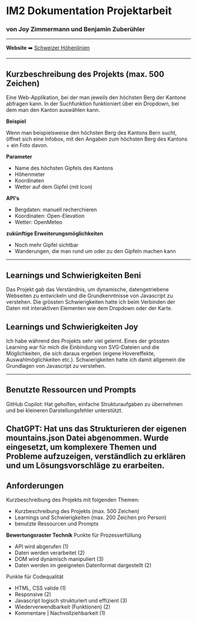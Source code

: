 # IM2 Dokumentation Projektarbeit
### von Joy Zimmermann und Benjamin Zuberühler
---

 **Website** ➡️ [Schweizer Höhenlinien](https://mmp-im2.benizubi.ch)

 ---

## Kurzbeschreibung des Projekts (max. 500 Zeichen)

Eine Web-Applikation, bei der man jeweils den höchsten Berg der Kantone abfragen kann. In der Suchfunktion funktioniert über ein Dropdown, bei dem man den Kanton auswählen kann.

**Beispiel**

Wenn man beispielsweise den höchsten Berg des Kantons Bern sucht, öffnet sich eine Infobox, mit den Angaben zum höchsten Berg des Kantons + ein Foto davon.

**Parameter**

- Name des höchsten Gipfels des Kantons
- Höhenmeter
- Koordinaten
- Wetter auf dem Gipfel (mit Icon)

**API's**

- Bergdaten: manuell recherchieren
- Koordinaten: Open-Elevation
- Wetter: OpenMeteo

**zukünftige Erweiterungsmöglichkeiten**
- Noch mehr Gipfel sichtbar
- Wanderungen, die man rund um oder zu den Gipfeln machen kann

---

## Learnings und Schwierigkeiten Beni 
Das Projekt gab das Verständnis, um dynamische, datengetriebene Webseiten zu entwickeln und die Grundkenntnisse von Javascript zu verstehen. Die grössten Schwierigkeiten hatte ich beim Verbinden der Daten mit interaktiven Elementen wie dem Dropdown oder der Karte.

## Learnings und Schwierigkeiten Joy
Ich habe während des Projekts sehr viel gelernt. Eines der grössten Learning war für mich die Einbindung von SVG-Dateien und die Möglichkeiten, die sich daraus ergeben (eigene Hovereffekte, Auswahlmöglichkeiten etc.). Schwierigkeiten hatte ich damit allgemein die Grundlagen von Javascript zu verstehen.

---
## Benutzte Ressourcen und Prompts 
GitHub Copilot: Hat geholfen, einfache Strukturaufgaben zu übernehmen und bei kleineren Darstellungsfehler unterstützt. 

ChatGPT: Hat uns das Strukturieren der eigenen mountains.json Datei abgenommen. Wurde eingesetzt, um komplexere Themen und Probleme aufzuzeigen, verständlich zu erklären und um Lösungsvorschläge zu erarbeiten.
---

## Anforderungen
Kurzbeschreibung des Projekts mit folgenden Themen:
- Kurzbeschreibung des Projekts (max. 500 Zeichen)
- Learnings und Schwierigkeiten (max. 200 Zeichen pro Person)
- benutzte Ressourcen und Prompts

**Bewertungsraster Technik**
Punkte für Prozesserfüllung
- API wird abgerufen (1)
- Daten werden verarbeitet (2)
- DOM wird dynamisch manipuliert (3)
- Daten werden im geeigneten Datenformat dargestellt (2)

Punkte für Codequalität
- HTML, CSS valide (1)
- Responsive (2)
- Javascript logisch strukturiert und effizient (3)
- Wiederverwendbarkeit (Funktionen) (2)
- Kommentare | Nachvollziehbarkeit (1)
